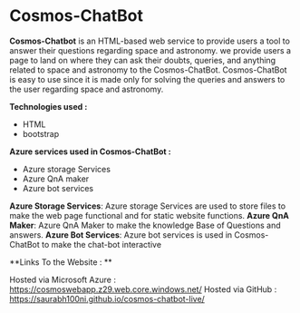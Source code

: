 # Cosmos-ChatBot
**Cosmos-Chatbot** is an HTML-based web service to provide users a tool to answer their questions regarding space and astronomy. we provide users a page to land on where they can ask their doubts, queries, and anything related to space and astronomy to the Cosmos-ChatBot. Cosmos-ChatBot is easy to use since it is made only for solving the queries and answers to the user regarding space and astronomy.

**Technologies used :**
* HTML
* bootstrap

**Azure services used in Cosmos-ChatBot :**

* Azure storage Services
* Azure QnA maker
* Azure bot services

**Azure Storage Services**: Azure storage Services are used to store files to make the web page functional and for static website functions.
**Azure QnA Maker**: Azure QnA Maker to make the knowledge Base of Questions and answers.
**Azure Bot Services**: Azure bot services is used in Cosmos-ChatBot to make the chat-bot interactive

**Links To the Website : **

Hosted via Microsoft Azure : https://cosmoswebapp.z29.web.core.windows.net/
Hosted via GitHub : https://saurabh100ni.github.io/cosmos-chatbot-live/
